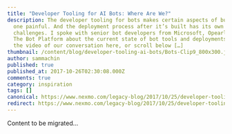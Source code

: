 ```yaml
---
title: "Developer Tooling for AI Bots: Where Are We?"
description: The developer tooling for bots makes certain aspects of building
  one painful. And the deployment process after it’s built has its own
  challenges. I spoke with senior bot developers from Microsoft, Opearlo, and
  The Bot Platform about the current state of bot tools and deployments. Watch
  the video of our conversation here, or scroll below […]
thumbnail: /content/blog/developer-tooling-ai-bots/Bots-Clip9_800x300.jpg
author: sammachin
published: true
published_at: 2017-10-26T02:30:08.000Z
comments: true
category: inspiration
tags: []
canonical: https://www.nexmo.com/legacy-blog/2017/10/25/developer-tooling-ai-bots
redirect: https://www.nexmo.com/legacy-blog/2017/10/25/developer-tooling-ai-bots
---
```


Content to be migrated...
